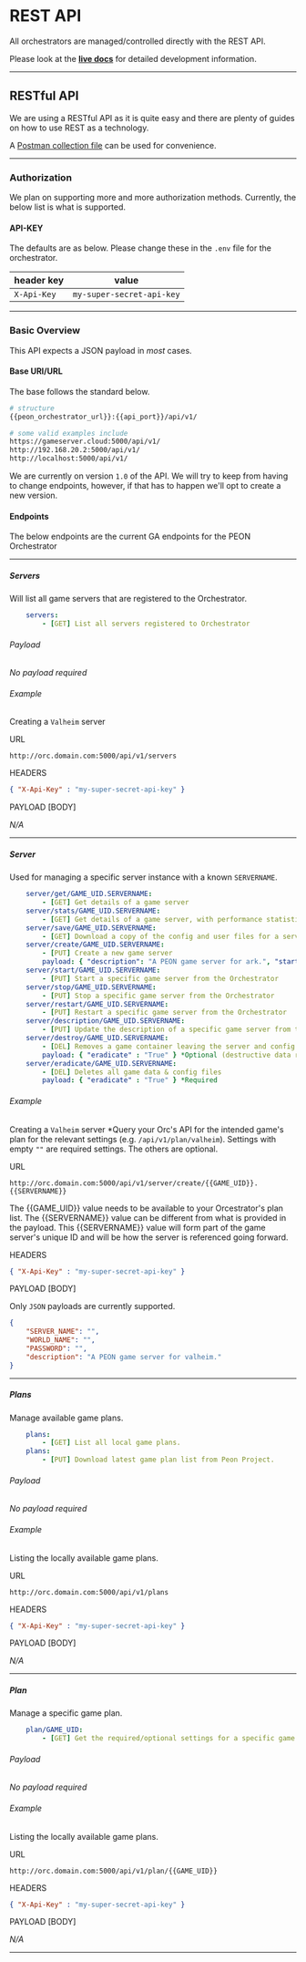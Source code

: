 # REST API

All orchestrators are managed/controlled directly with the REST API.

Please look at the [**live docs**](http://docs.warcamp.org:8080) for detailed development information.

---

## RESTful API

We are using a RESTful API as it is quite easy and there are plenty of guides on how to use REST as a technology.

A [Postman collection file](https://github.com/the-peon-project/peon-docs/blob/main/api/v1/peon-api-v1.0-postman.json) can be used for convenience.

---

### Authorization

We plan on supporting more and more authorization methods. Currently, the below list is what is supported.

#### API-KEY

The defaults are as below. Please change these in the `.env` file for the orchestrator.

| header key | value |
| - | - |
| `X-Api-Key` | `my-super-secret-api-key` |

---

### Basic Overview

This API expects a JSON payload in *most* cases.

#### Base URI/URL

The base follows the standard below.

```bash
# structure
{{peon_orchestrator_url}}:{{api_port}}/api/v1/

# some valid examples include
https://gameserver.cloud:5000/api/v1/
http://192.168.20.2:5000/api/v1/
http://localhost:5000/api/v1/
```

We are currently on version `1.0` of the API. We will try to keep from having to change endpoints, however, if that has to happen we'll opt to create a new version.

#### Endpoints

The below endpoints are the current GA endpoints for the PEON Orchestrator

---

##### Servers

Will list all game servers that are registered to the Orchestrator.

```yaml
    servers:
        - [GET] List all servers registered to Orchestrator
```

###### Payload

*No payload required*

###### Example

Creating a `Valheim` server

URL

```url
http://orc.domain.com:5000/api/v1/servers
```

HEADERS

```json
{ "X-Api-Key" : "my-super-secret-api-key" }
```

PAYLOAD [BODY]

*N/A*

---

##### Server

Used for managing a specific server instance with a known `SERVERNAME`.

```yaml
    server/get/GAME_UID.SERVERNAME:
        - [GET] Get details of a game server
    server/stats/GAME_UID.SERVERNAME:
        - [GET] Get details of a game server, with performance statistics
    server/save/GAME_UID.SERVERNAME:
        - [GET] Download a copy of the config and user files for a server.
    server/create/GAME_UID.SERVERNAME:
        - [PUT] Create a new game server
        payload: { "description": "A PEON game server for ark.", "start_later" : true, "setting01" : "value01", "setting02" : "value02", "setting0N" : "value0N"} *description & start_later are optional. **All other settings can be found be querying the game servers's relevant plan.
    server/start/GAME_UID.SERVERNAME:
        - [PUT] Start a specific game server from the Orchestrator
    server/stop/GAME_UID.SERVERNAME:
        - [PUT] Stop a specific game server from the Orchestrator
    server/restart/GAME_UID.SERVERNAME:
        - [PUT] Restart a specific game server from the Orchestrator
    server/description/GAME_UID.SERVERNAME:
        - [PUT] Update the description of a specific game server from the Orchestrator
    server/destroy/GAME_UID.SERVERNAME:
        - [DEL] Removes a game container leaving the server and config files intact (optional flag to delete all files as well)
        payload: { "eradicate" : "True" } *Optional (destructive data removal)
    server/eradicate/GAME_UID.SERVERNAME:
        - [DEL] Deletes all game data & config files
        payload: { "eradicate" : "True" } *Required
```

###### Example

Creating a `Valheim` server
*Query your Orc's API for the intended game's plan for the relevant settings (e.g. `/api/v1/plan/valheim`). Settings with empty `""` are required settings. The others are optional.

URL

```url
http://orc.domain.com:5000/api/v1/server/create/{{GAME_UID}}.{{SERVERNAME}}
```

The {{GAME_UID}} value needs to be available to your Orcestrator's plan list.
The {{SERVERNAME}} value can be different from what is provided in the payload. This {{SERVERNAME}} value will form part of the game server's unique ID and will be how the server is referenced going forward.

HEADERS

```json
{ "X-Api-Key" : "my-super-secret-api-key" }
```

PAYLOAD [BODY]

Only `JSON` payloads are currently supported.

```json
{
    "SERVER_NAME": "",
    "WORLD_NAME": "",
    "PASSWORD": "",
    "description": "A PEON game server for valheim."
}
```

---

##### Plans

Manage available game plans.

```yaml
    plans:
        - [GET] List all local game plans.
    plans:
        - [PUT] Download latest game plan list from Peon Project.
```

###### Payload

*No payload required*

###### Example
Listing the locally available game plans.

URL

```url
http://orc.domain.com:5000/api/v1/plans
```

HEADERS

```json
{ "X-Api-Key" : "my-super-secret-api-key" }
```

PAYLOAD [BODY]

*N/A*

---

##### Plan

Manage a specific game plan.

```yaml
    plan/GAME_UID:
        - [GET] Get the required/optional settings for a specific game plan.
```

###### Payload

*No payload required*

###### Example
Listing the locally available game plans.

URL

```url
http://orc.domain.com:5000/api/v1/plan/{{GAME_UID}}
```

HEADERS

```json
{ "X-Api-Key" : "my-super-secret-api-key" }
```

PAYLOAD [BODY]

*N/A*

---